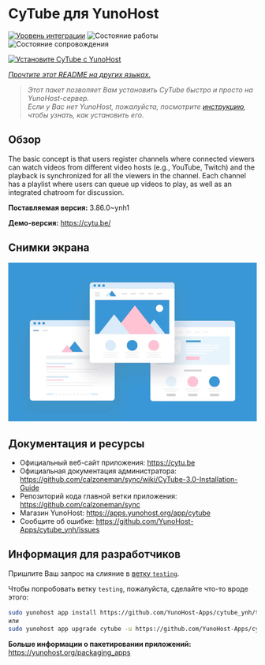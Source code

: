 <!--
Важно: этот README был автоматически сгенерирован <https://github.com/YunoHost/apps/tree/master/tools/readme_generator>
Он НЕ ДОЛЖЕН редактироваться вручную.
-->

# CyTube для YunoHost

[![Уровень интеграции](https://apps.yunohost.org/badge/integration/cytube)](https://ci-apps.yunohost.org/ci/apps/cytube/)
![Состояние работы](https://apps.yunohost.org/badge/state/cytube)
![Состояние сопровождения](https://apps.yunohost.org/badge/maintained/cytube)

[![Установите CyTube с YunoHost](https://install-app.yunohost.org/install-with-yunohost.svg)](https://install-app.yunohost.org/?app=cytube)

*[Прочтите этот README на других языках.](./ALL_README.md)*

> *Этот пакет позволяет Вам установить CyTube быстро и просто на YunoHost-сервер.*  
> *Если у Вас нет YunoHost, пожалуйста, посмотрите [инструкцию](https://yunohost.org/install), чтобы узнать, как установить его.*

## Обзор

The basic concept is that users register channels where connected viewers can watch videos from different video hosts (e.g., YouTube, Twitch) and the playback is synchronized for all the viewers in the channel.
Each channel has a playlist where users can queue up videos to play, as well as an integrated chatroom for discussion.


**Поставляемая версия:** 3.86.0~ynh1

**Демо-версия:** <https://cytu.be/>

## Снимки экрана

![Снимок экрана CyTube](./doc/screenshots/example.jpg)

## Документация и ресурсы

- Официальный веб-сайт приложения: <https://cytu.be>
- Официальная документация администратора: <https://github.com/calzoneman/sync/wiki/CyTube-3.0-Installation-Guide>
- Репозиторий кода главной ветки приложения: <https://github.com/calzoneman/sync>
- Магазин YunoHost: <https://apps.yunohost.org/app/cytube>
- Сообщите об ошибке: <https://github.com/YunoHost-Apps/cytube_ynh/issues>

## Информация для разработчиков

Пришлите Ваш запрос на слияние в [ветку `testing`](https://github.com/YunoHost-Apps/cytube_ynh/tree/testing).

Чтобы попробовать ветку `testing`, пожалуйста, сделайте что-то вроде этого:

```bash
sudo yunohost app install https://github.com/YunoHost-Apps/cytube_ynh/tree/testing --debug
или
sudo yunohost app upgrade cytube -u https://github.com/YunoHost-Apps/cytube_ynh/tree/testing --debug
```

**Больше информации о пакетировании приложений:** <https://yunohost.org/packaging_apps>
